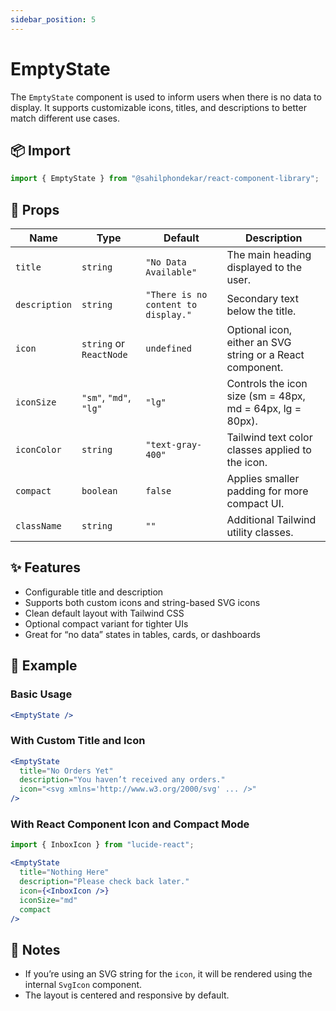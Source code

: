 ```yaml
---
sidebar_position: 5
---
```


# EmptyState

The `EmptyState` component is used to inform users when there is no data to display. It supports customizable icons, titles, and descriptions to better match different use cases.

## 📦 Import

```js
import { EmptyState } from "@sahilphondekar/react-component-library";
```

## 🧱 Props

| Name         | Type                                   | Default               | Description |
|--------------|----------------------------------------|------------------------|-------------|
| `title`      | `string`                               | `"No Data Available"`  | The main heading displayed to the user. |
| `description`| `string`                               | `"There is no content to display."` | Secondary text below the title. |
| `icon`       | `string` or `ReactNode`                | `undefined`            | Optional icon, either an SVG string or a React component. |
| `iconSize`   | `"sm"`, `"md"`, `"lg"`                 | `"lg"`                 | Controls the icon size (sm = 48px, md = 64px, lg = 80px). |
| `iconColor`  | `string`                               | `"text-gray-400"`      | Tailwind text color classes applied to the icon. |
| `compact`    | `boolean`                              | `false`                | Applies smaller padding for more compact UI. |
| `className`  | `string`                               | `""`                   | Additional Tailwind utility classes. |

## ✨ Features

- Configurable title and description
- Supports both custom icons and string-based SVG icons
- Clean default layout with Tailwind CSS
- Optional compact variant for tighter UIs
- Great for “no data” states in tables, cards, or dashboards

## 🧪 Example

### Basic Usage

```jsx
<EmptyState />
```

### With Custom Title and Icon

```jsx
<EmptyState
  title="No Orders Yet"
  description="You haven’t received any orders."
  icon="<svg xmlns='http://www.w3.org/2000/svg' ... />"
/>
```

### With React Component Icon and Compact Mode

```jsx
import { InboxIcon } from "lucide-react";

<EmptyState
  title="Nothing Here"
  description="Please check back later."
  icon={<InboxIcon />}
  iconSize="md"
  compact
/>
```

## 🧠 Notes

- If you’re using an SVG string for the `icon`, it will be rendered using the internal `SvgIcon` component.
- The layout is centered and responsive by default.
